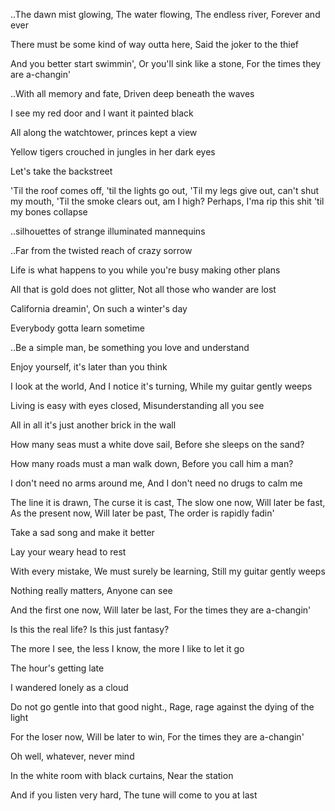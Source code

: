 ---
---
..The dawn mist glowing, The water flowing, The endless river, Forever and ever

There must be some kind of way outta here, Said the joker to the thief

And you better start swimmin', Or you'll sink like a stone, For the times they are a-changin'

..With all memory and fate, Driven deep beneath the waves

I see my red door and I want it painted black

All along the watchtower, princes kept a view

Yellow tigers crouched in jungles in her dark eyes

Let's take the backstreet

'Til the roof comes off, 'til the lights go out, 'Til my legs give out, can't shut my mouth, 'Til the smoke clears out, am I high? Perhaps, I'ma rip this shit 'til my bones collapse

..silhouettes of strange illuminated mannequins

..Far from the twisted reach of crazy sorrow

Life is what happens to you while you're busy making other plans

All that is gold does not glitter, Not all those who wander are lost

California dreamin', On such a winter's day

Everybody gotta learn sometime

..Be a simple man, be something you love and understand

Enjoy yourself, it's later than you think

I look at the world, And I notice it's turning, While my guitar gently weeps

Living is easy with eyes closed, Misunderstanding all you see

All in all it's just another brick in the wall

How many seas must a white dove sail, Before she sleeps on the sand?

How many roads must a man walk down, Before you call him a man?

I don't need no arms around me, And I don't need no drugs to calm me

The line it is drawn, The curse it is cast, The slow one now, Will later be fast, As the present now, Will later be past, The order is rapidly fadin'

Take a sad song and make it better

Lay your weary head to rest

With every mistake, We must surely be learning, Still my guitar gently weeps

Nothing really matters, Anyone can see

And the first one now, Will later be last, For the times they are a-changin'

Is this the real life? Is this just fantasy?

The more I see, the less I know, the more I like to let it go

The hour's getting late

I wandered lonely as a cloud

Do not go gentle into that good night., Rage, rage against the dying of the light

For the loser now, Will be later to win, For the times they are a-changin'

Oh well, whatever, never mind

In the white room with black curtains, Near the station

And if you listen very hard, The tune will come to you at last